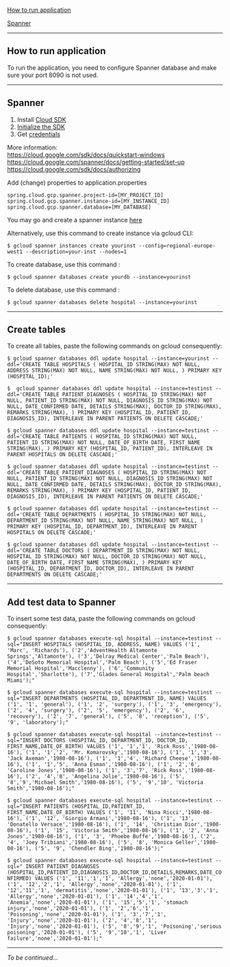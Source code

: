 [How to run application](#how-to-run-application)

[Spanner](#spanner)

***
## How to run application
To run the application, you need to configure Spanner database and make sure your port 8090 is not used.

***

## Spanner


1. Install [Cloud SDK](https://cloud.google.com/sdk/docs#install_the_latest_cloud_tools_version_cloudsdk_current_version)
2. [Initialize the SDK](https://cloud.google.com/sdk/docs/quickstart-windows#initialize_the_sdk)
3. Get [credentials](https://cloud.google.com/docs/authentication/getting-started)

More information:  
https://cloud.google.com/sdk/docs/quickstart-windows
https://cloud.google.com/spanner/docs/getting-started/set-up  
https://cloud.google.com/sdk/docs/authorizing

Add (change) properties to application.properties
```
spring.cloud.gcp.spanner.project-id=[MY_PROJECT_ID]
spring.cloud.gcp.spanner.instance-id=[MY_INSTANCE_ID]
spring.cloud.gcp.spanner.database=[MY_DATABASE]
```

You may go and create a spanner instance [here](https://console.cloud.google.com/spanner/instances)

Alternatively, use this command to create instance via gcloud CLI:

`$ gcloud spanner instances create yourinst --config=regional-europe-west1 --description=your-inst --nodes=1`

To create database, use this command :

`$ gcloud spanner databases create yourdb --instance=yourinst `

To delete database, use this command :

`$ gcloud spanner databases delete hospital --instance=yourinst `
***
## Create tables

To create all tables, paste the following commands on gcloud consequently:

`$ gcloud spanner databases ddl update hospital --instance=yourinst --ddl='CREATE TABLE HOSPITALS (
     HOSPITAL_ID STRING(MAX) NOT NULL,
     ADDRESS STRING(MAX) NOT NULL,
     NAME STRING(MAX) NOT NULL,
   ) PRIMARY KEY (HOSPITAL_ID);'
    `

  `$  gcloud spanner databases ddl update hospital --instance=testinst --ddl='CREATE TABLE PATIENT_DIAGNOSES (
        HOSPITAL_ID STRING(MAX) NOT NULL,
        PATIENT_ID STRING(MAX) NOT NULL,
        DIAGNOSIS_ID STRING(MAX) NOT NULL,
        DATE_CONFIRMED DATE,
        DETAILS STRING(MAX),
        DOCTOR_ID STRING(MAX),
        REMARKS STRING(MAX),
      ) PRIMARY KEY (HOSPITAL_ID, PATIENT_ID, DIAGNOSIS_ID),
      INTERLEAVE IN PARENT PATIENTS ON DELETE CASCADE;'`
     
  `$ gcloud spanner databases ddl update hospital --instance=testinst --ddl='CREATE TABLE PATIENTS (
           HOSPITAL_ID STRING(MAX) NOT NULL,
           PATIENT_ID STRING(MAX) NOT NULL,
           DATE_OF_BIRTH DATE,
           FIRST_NAME STRING(MAX),
         ) PRIMARY KEY (HOSPITAL_ID, PATIENT_ID),
         INTERLEAVE IN PARENT HOSPITALS ON DELETE CASCADE;'`
       
  `$ gcloud spanner databases ddl update hospital --instance=testinst --ddl='CREATE TABLE PATIENT_DIAGNOSES (
        HOSPITAL_ID STRING(MAX) NOT NULL,
        PATIENT_ID STRING(MAX) NOT NULL,
        DIAGNOSIS_ID STRING(MAX) NOT NULL,
        DATE_CONFIRMED DATE,
        DETAILS STRING(MAX),
        DOCTOR_ID STRING(MAX),
        REMARKS STRING(MAX),
      ) PRIMARY KEY (HOSPITAL_ID, PATIENT_ID, DIAGNOSIS_ID),
      INTERLEAVE IN PARENT PATIENTS ON DELETE CASCADE;'`
     
  `$ gcloud spanner databases ddl update hospital --instance=testinst --ddl='CREATE TABLE DEPARTMENTS (
        HOSPITAL_ID STRING(MAX) NOT NULL,
        DEPARTMENT_ID STRING(MAX) NOT NULL,
        NAME STRING(MAX) NOT NULL,
      ) PRIMARY KEY (HOSPITAL_ID, DEPARTMENT_ID),
      INTERLEAVE IN PARENT HOSPITALS ON DELETE CASCADE;'`
  
  `$ gcloud spanner databases ddl update hospital --instance=testinst --ddl='CREATE TABLE DOCTORS (
        DEPARTMENT_ID STRING(MAX) NOT NULL,
        HOSPITAL_ID STRING(MAX) NOT NULL,
        DOCTOR_ID STRING(MAX) NOT NULL,
        DATE_OF_BIRTH DATE,
        FIRST_NAME STRING(MAX),
      ) PRIMARY KEY (HOSPITAL_ID, DEPARTMENT_ID, DOCTOR_ID),
      INTERLEAVE IN PARENT DEPARTMENTS ON DELETE CASCADE;'`   
***
## Add test data to Spanner
To insert some test data, paste the following commands on gcloud consequently:

`$ gcloud spanner databases execute-sql hospital --instance=testinst --sql="INSERT HOSPITALS (HOSPITAL_ID, ADDRESS, NAME)
                                                                             VALUES ('1', 'Marc', 'Richards'),
                                                                             ('2','AdventHealth Altamonte Springs','Altamonte'),
                                                                             ('3','Delray Medical Center','Palm Beach'),
                                                                             ('4','DeSoto Memorial Hospital','Palm Beach'),
                                                                             ('5','Ed Fraser Memorial Hospital','Macclenny'),
                                                                             ('6','Community Hospital','Sharlotte'),
                                                                             ('7','Glades General Hospital','Palm beach Miami');"`

`$ gcloud spanner databases execute-sql hospital --instance=testinst --sql="INSERT DEPARTMENTS (HOSPITAL_ID, DEPARTMENT_ID, NAME)
                                                                             VALUES ('1', '1', 'general'),
                                                                             ('1', '2', 'surgery'),
                                                                             ('1', '3', 'emergency'),
                                                                             ('2', '4', 'surgery'),
                                                                             ('2', '5', 'emergency'),
                                                                             ('2', '6', 'recovery'),
                                                                             ('2', '7', 'general'),
                                                                             ('5', '8', 'reception'),
                                                                             ('5', '9', 'laboratory');"`

`$ gcloud spanner databases execute-sql hospital --instance=testinst --sql="INSERT DOCTORS (HOSPITAL_ID, DEPARTMENT_ID, DOCTOR_ID, FIRST_NAME,DATE_OF_BIRTH)
                                                                             VALUES ('1', '1','1', 'Rick Ross','1980-08-16'),
                                                                             ('1', '1','2', 'Mr. Komarovsky','1980-08-16'),
                                                                             ('1', '1','3', 'Jack Axeman','1980-08-16'),
                                                                             ('1', '1','4', 'Richard Cheese','1980-08-16'),
                                                                             ('1', '1','5', 'Anna Esman','1980-08-16'),
                                                                             ('1', '2','6', 'Caroline Jones','1980-08-16'),
                                                                             ('1', '3','7', 'Rick Ross','1980-08-16'),
                                                                             ('2', '4','8', 'Angelina Jolie','1980-08-16'),
                                                                             ('5', '8','9','Michael Smith','1980-08-16'),
                                                                             ('5', '9','10', 'Victoria Smith','1980-08-16');"`

`$ gcloud spanner databases execute-sql hospital --instance=testinst --sql="INSERT PATIENTS (HOSPITAL_ID,PATIENT_ID, FIRST_NAME,DATE_OF_BIRTH)
                                                                             VALUES ('1', '11', 'Nina Ricci','1980-08-16'),
                                                                             ('1', '12', 'Giorgio Armani','1980-08-16'),
                                                                             ('1', '13', 'Donatello Versace','1980-08-16'),
                                                                             ('1', '14', 'Christian Dior','1980-08-16'),
                                                                             ('1', '15', 'Victoria Smith','1980-08-16'),
                                                                             ('1', '2', 'Anna Jones','1980-08-16'),
                                                                             ('1', '3', 'Phoebe Buffe','1980-08-16'),
                                                                             ('2', '4', 'Joey Tribiani','1980-08-16'),
                                                                             ('5', '8', 'Monica Geller','1980-08-16'),
                                                                             ('5', '9', 'Chendler Bing','1980-08-16');"`

`$ gcloud spanner databases execute-sql hospital --instance=testinst --sql=" INSERT PATIENT_DIAGNOSES (HOSPITAL_ID,PATIENT_ID,DIAGNOSIS_ID,DOCTOR_ID,DETAILS,REMARKS,DATE_CONFIRMED)
                                                                             VALUES ('1', '11','1','1', 'Allergy','none','2020-01-01'),
                                                                             ('1', '12','2','1', 'Allergy','none','2020-01-01'),
                                                                             ('1', '12','11','1', 'dermatitis','none','2020-01-01'),
                                                                             ('1', '13','3','1', 'Allergy','none','2020-01-01'),
                                                                             ('1', '14','4','1', 'Anemia','none','2020-01-01'),
                                                                             ('1', '15','5','1', 'stomach injury','none','2020-01-01'),
                                                                             ('1', '2','6','1', 'Poisoning','none','2020-01-01'),
                                                                             ('1', '3','7','1', 'Injury','none','2020-01-01'),
                                                                             ('2', '4','8','1', 'Injury','none','2020-01-01'),
                                                                             ('5', '8','9','1', 'Poisoning','serious poisoning','2020-01-01'),
                                                                             ('5', '9','10','1', 'Liver failure','none','2020-01-01');"`
***
*To be continued...*